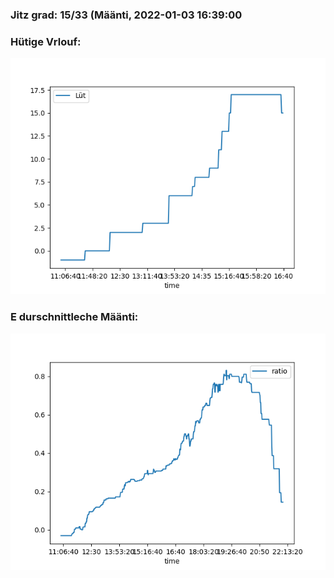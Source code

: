 ### Jitz grad: 15/33 (Määnti, 2022-01-03 16:39:00

### Hütige Vrlouf:
![Graph](Today.png)

### E durschnittleche Määnti:
![Graph](Määnti.png)
